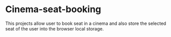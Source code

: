 # Cinema-seat-booking
This projects allow user to book seat in a cinema
and also store the selected seat of the user into the browser local storage.
